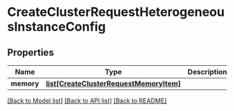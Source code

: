 # CreateClusterRequestHeterogeneousInstanceConfig

## Properties
Name | Type | Description | Notes
------------ | ------------- | ------------- | -------------
**memory** | [**list[CreateClusterRequestMemoryItem]**](CreateClusterRequestMemoryItem.md) |  | [optional] 

[[Back to Model list]](../README.md#documentation-for-models) [[Back to API list]](../README.md#documentation-for-api-endpoints) [[Back to README]](../README.md)


